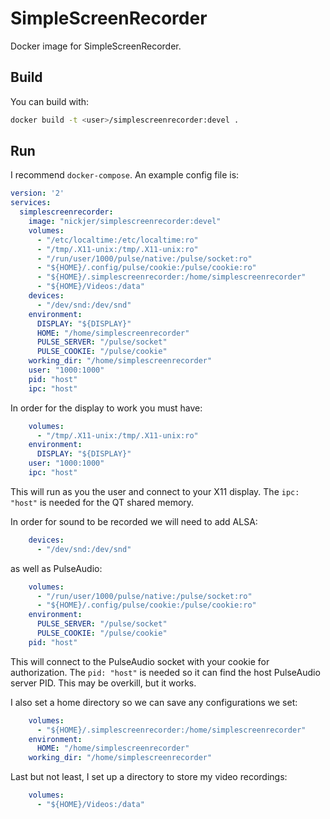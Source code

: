 # SimpleScreenRecorder

Docker image for SimpleScreenRecorder.

## Build

You can build with:

```sh
docker build -t <user>/simplescreenrecorder:devel .
```

## Run

I recommend `docker-compose`. An example config file is:

```yaml
version: '2'
services:
  simplescreenrecorder:
    image: "nickjer/simplescreenrecorder:devel"
    volumes:
      - "/etc/localtime:/etc/localtime:ro"
      - "/tmp/.X11-unix:/tmp/.X11-unix:ro"
      - "/run/user/1000/pulse/native:/pulse/socket:ro"
      - "${HOME}/.config/pulse/cookie:/pulse/cookie:ro"
      - "${HOME}/.simplescreenrecorder:/home/simplescreenrecorder"
      - "${HOME}/Videos:/data"
    devices:
      - "/dev/snd:/dev/snd"
    environment:
      DISPLAY: "${DISPLAY}"
      HOME: "/home/simplescreenrecorder"
      PULSE_SERVER: "/pulse/socket"
      PULSE_COOKIE: "/pulse/cookie"
    working_dir: "/home/simplescreenrecorder"
    user: "1000:1000"
    pid: "host"
    ipc: "host"
```

In order for the display to work you must have:

```yaml
    volumes:
      - "/tmp/.X11-unix:/tmp/.X11-unix:ro"
    environment:
      DISPLAY: "${DISPLAY}"
    user: "1000:1000"
    ipc: "host"
```

This will run as you the user and connect to your X11 display. The `ipc: "host"`
is needed for the QT shared memory.

In order for sound to be recorded we will need to add ALSA:

```yaml
    devices:
      - "/dev/snd:/dev/snd"
```

as well as PulseAudio:

```yaml
    volumes:
      - "/run/user/1000/pulse/native:/pulse/socket:ro"
      - "${HOME}/.config/pulse/cookie:/pulse/cookie:ro"
    environment:
      PULSE_SERVER: "/pulse/socket"
      PULSE_COOKIE: "/pulse/cookie"
    pid: "host"
```

This will connect to the PulseAudio socket with your cookie for authorization.
The `pid: "host"` is needed so it can find the host PulseAudio server PID. This
may be overkill, but it works.

I also set a home directory so we can save any configurations we set:

```yaml
    volumes:
      - "${HOME}/.simplescreenrecorder:/home/simplescreenrecorder"
    environment:
      HOME: "/home/simplescreenrecorder"
    working_dir: "/home/simplescreenrecorder"
```

Last but not least, I set up a directory to store my video recordings:

```yaml
    volumes:
      - "${HOME}/Videos:/data"
```
